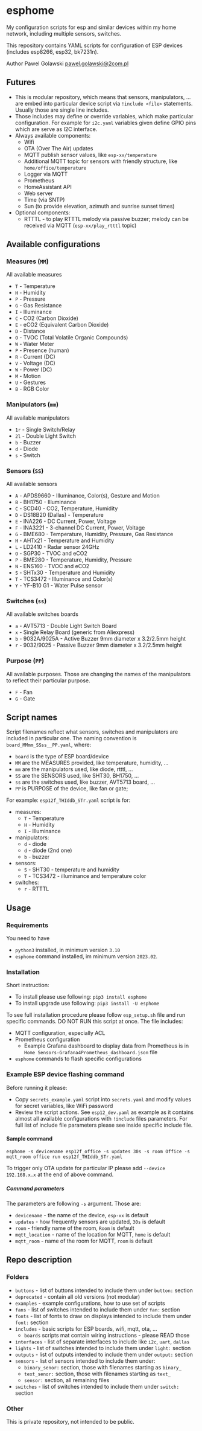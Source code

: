 # esphome

My configuration scripts for esp and similar devices within my home network, including multiple sensors, switches.

This repository contains YAML scripts for configuration of ESP devices (includes esp8266, esp32, bk7231n).

Author Pawel Golawski <pawel.golawski@2com.pl>

## Futures

* This is modular repository, which means that sensors, manipulators, ... are embed into particular device script via ```!include <file>``` statements. Usually those are single line includes.
* Those includes may define or override variables, which make particular configuration. For example for ```i2c.yaml``` variables given define GPIO pins which are serve as I2C interface.
* Always available components:
  * Wifi
  * OTA (Over The Air) updates
  * MQTT publish sensor values, like ```esp-xx/temperature```
  * Additional MQTT topic for sensors with friendly structure, like ```home/office/temperature```
  * Logger via MQTT
  * Prometheus
  * HomeAssistant API
  * Web server
  * Time (via SNTP)
  * Sun (to provide elevation, azimuth and sunrise sunset times)
* Optional components:
  * RTTTL - to play RTTTL melody via passive buzzer; melody can be received via MQTT (```esp-xx/play_rtttl``` topic)

## Available configurations

### Measures (```MM```)

All available measures

* ```T``` - Temperature
* ```H``` - Humidity
* ```P``` - Pressure
* ```G``` - Gas Resistance
* ```I``` - Illuminance
* ```C``` - CO2 (Carbon Dioxide)
* ```E``` - eCO2 (Equivalent Carbon Dioxide)
* ```D``` - Distance
* ```O``` - TVOC (Total Volatile Organic Compounds)
* ```W``` - Water Meter
* ```P``` - Presence (human)
* ```R``` - Current (DC)
* ```V``` - Voltage (DC)
* ```W``` - Power (DC)
* ```M``` - Motion
* ```U``` - Gestures
* ```B``` - RGB Color

### Manipulators (```mm```)

All available manipulators

* ```1r``` - Single Switch/Relay
* ```2l``` - Double Light Switch
* ```b``` - Buzzer
* ```d``` - Diode
* ```s``` - Switch

### Sensors (```SS```)

All available sensors

* ```A``` - APDS9660 - Illuminance, Color(s), Gesture and Motion
* ```B``` - BH1750 - Illuminance
* ```C``` - SCD40 - CO2, Temperature, Humidity
* ```D``` - DS18B20 (Dallas) - Temperature
* ```E``` - INA226 - DC Current, Power, Voltage
* ```F``` - INA3221 - 3-channel DC Current, Power, Voltage
* ```G``` - BME680 - Temperature, Humidity, Pressure, Gas Resistance
* ```H``` - AHTx21 - Temperature and Humidity
* ```L``` - LD2410 - Radar sensor 24GHz
* ```O``` - SGP30 - TVOC and eCO2
* ```P``` - BME280 - Temperature, Humidity, Pressure
* ```N``` - ENS160 - TVOC and eCO2
* ```S``` - SHTx30 - Temperature and Humidity
* ```T``` - TCS3472 - Illuminance and Color(s)
* ```Y``` - YF-B10 G1 - Water Pulse sensor

### Switches (```ss```)

All available switches boards

* ```a``` - AVT5713 - Double Light Switch Board
* ```x``` - Single Relay Board (generic from Aliexpress)
* ```b``` - 9032A/9025A - Active Buzzer 9mm diameter x 3.2/2.5mm height
* ```r``` - 9032/9025 - Passive Buzzer 9mm diameter x 3.2/2.5mm height

### Purpose (```PP```)

All available purposes. Those are changing the names of the manipulators to reflect their particular purpose.

* ```F``` - Fan
* ```G``` - Gate

## Script names

Script filenames reflect what sensors, switches and manipulators are included in particular one. The naming convention is ```board_MMmm_SSss__PP.yaml```, where:

* ```board``` is the type of ESP board/device
* ```MM``` are the MEASURES provided, like temperature, humidity, ...
* ```mm``` are the manipulators used, like diode, rtttl, ...
* ```SS``` are the SENSORS used, like SHT30, BH1750, ...
* ```ss``` are the switches used, like buzzer, AVT5713 board, ...
* ```PP``` is PURPOSE of the device, like fan or gate;

For example: ```esp12f_THIddb_STr.yaml``` script is for:

* measures:
  * ```T``` - Temperature
  * ```H``` - Humidity
  * ```I``` - Illuminance
* manipulators:
  * ```d``` - diode
  * ```d``` - diode (2nd one)
  * ```b``` - buzzer
* sensors:
  * ```S``` - SHT30 - temperature and humidity
  * ```T``` - TCS3472 - illuminance and temperature color
* switches:
  * ```r``` - RTTTL

## Usage

### Requirements

You need to have

* ```python3``` installed, in minimum version ```3.10```
* ```esphome``` command installed, im minimum version ```2023.02```.

### Installation

Short instruction:

* To install please use following: ```pip3 install esphome```
* To install upgrade use following: ```pip3 install -U esphome```

To see full installation procedure please follow ```esp_setup.sh``` file and run specific commands. DO NOT RUN this script at once. The file includes:

* MQTT configuration, especially ACL
* Prometheus configuration
  * Example Grafana dashboard to display data from Prometheus is in ```Home Sensors-Grafana4Prometheus_dashboard.json``` file
* ```esphome``` commands to flash specific configurations

### Example ESP device flashing command

Before running it please:

* Copy ```secrets_example.yaml``` script into ```secrets.yaml``` and modify values for secret variables, like WiFi password
* Review the script actions. See ```esp12_dev.yaml``` as example as it contains almost all available configurations with ```!include``` files parameters. For full list of include file parameters please see inside specific include file.

#### Sample command

```esphome -s devicename esp12f_office -s updates 30s -s room Office -s mqtt_room office run esp12f_THIddb_STr.yaml```

To trigger only OTA update for particular IP please add ```--device 192.168.x.x``` at the end of above command.

##### Command parameters

The parameters are following ```-s``` argument. Those are:

* ```devicename``` - the name of the device, ```esp-xx``` is default
* ```updates``` - how frequently sensors are updated, ```30s``` is default
* ```room``` - friendly name of the room, ```Room``` is default
* ```mqtt_location``` - name of the location for MQTT, ```home``` is default
* ```mqtt_room``` - name of the room for MQTT, ```room``` is default

## Repo description

### Folders

* ```buttons``` - list of buttons intended to include them under ```button:``` section
* ```deprecated``` - contain all old versions (not modular)
* ```examples``` - example configurations, how to use set of scripts
* ```fans``` - list of switches intended to include them under ```fan:``` section
* ```fonts``` - list of fonts to draw on displays intended to include them under ```font:``` section
* ```includes``` - basic scripts for ESP boards, wifi, mqtt, ota, ...
  * ```boards``` scripts mat contain wiring instructions - please READ those
* ```interfaces``` - list of separate interfaces to include like ```i2c```, ```uart```, ```dallas```
* ```lights``` - list of switches intended to include them under ```light:``` section
* ```outputs``` - list of outputs intended to include them under ```output:``` section
* ```sensors``` - list of sensors intended to include them under:
  * ```binary_senor:``` section, those with filenames starting as ```binary_```
  * ```text_senor:``` section, those with filenames starting as ```text_```
  * ```sensor:``` section, all remaining files
* ```switches``` - list of switches intended to include them under ```switch:``` section

### Other

This is private repository, not intended to be public.

[//]: # (None at the moment)
